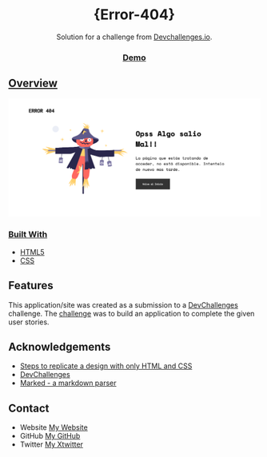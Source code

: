 <!-- Please update value in the {}  -->

<h1 align="center">{Error-404}</h1>

<div align="center">
   Solution for a challenge from  <a href="http://devchallenges.io" target="_blank">Devchallenges.io</a>.
</div>

<div align="center">
  <h3>
    <a href="https://johnarcila.github.io/404-not-found/">
      Demo
   
   
  </h3>
</div>

<!-- TABLE OF CONTENTS -->


<!-- OVERVIEW -->

## Overview

![screenshot](https://github.com/JohnArcila/404-not-found/blob/main/img/screen.png)


### Built With

<!-- This section should list any major frameworks that you built your project using. Here are a few examples.-->

- [HTML5](https://html5up.net/)
- [CSS](https://developer.mozilla.org/en-US/docs/Web/CSS)


## Features

<!-- List the features of your application or follow the template. Don't share the figma file here :) -->

This application/site was created as a submission to a [DevChallenges](https://devchallenges.io/challenges) challenge. The [challenge](https://devchallenges.io/challenges/wBunSb7FPrIepJZAg0sY) was to build an application to complete the given user stories.


## Acknowledgements

<!-- This section should list any articles or add-ons/plugins that helps you to complete the project. This is optional but it will help you in the future. For exmpale -->

- [Steps to replicate a design with only HTML and CSS](https://devchallenges-blogs.web.app/how-to-replicate-design/)
- [DevChallenges](https://devchallenges.io/challenges)
- [Marked - a markdown parser](https://github.com/chjj/marked)

## Contact

- Website [My Website](https://johnarcila.github.io/404-not-found/)
- GitHub [My GitHub](https://github.com/johnarcila)
- Twitter [My Xtwitter](https://twitter.com/_jimmy626_)
